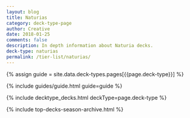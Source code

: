 ```yaml
---
layout: blog
title: Naturias
category: deck-type-page
author: Creative
date: 2018-01-25
comments: false
description: In depth information about Naturia decks.
deck-type: naturias
permalink: /tier-list/naturias/
---
```


{% assign guide = site.data.deck-types.pages[{{page.deck-type}}] %}

{% include guides/guide.html guide=guide %}

{% include decktype_decks.html deckType=page.deck-type %}

{% include top-decks-season-archive.html %}